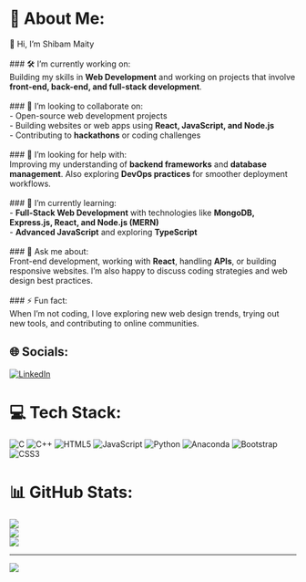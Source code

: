 # 💫 About Me:
 👋 Hi, I’m Shibam Maity<br><br>### 🛠 I’m currently working on:<br>Building my skills in **Web Development** and working on projects that involve **front-end, back-end, and full-stack development**.<br><br>### 🤝 I’m looking to collaborate on:<br>- Open-source web development projects<br>- Building websites or web apps using **React, JavaScript, and Node.js**<br>- Contributing to **hackathons** or coding challenges<br><br>### 🙌 I’m looking for help with:<br>Improving my understanding of **backend frameworks** and **database management**. Also exploring **DevOps practices** for smoother deployment workflows.<br><br>### 🌱 I’m currently learning:<br>- **Full-Stack Web Development** with technologies like **MongoDB, Express.js, React, and Node.js (MERN)**<br>- **Advanced JavaScript** and exploring **TypeScript**<br><br>### 💬 Ask me about:<br>Front-end development, working with **React**, handling **APIs**, or building responsive websites. I’m also happy to discuss coding strategies and web design best practices.<br><br>### ⚡ Fun fact:<br>When I’m not coding, I love exploring new web design trends, trying out new tools, and contributing to online communities.<br>


## 🌐 Socials:
[![LinkedIn](https://img.shields.io/badge/LinkedIn-%230077B5.svg?logo=linkedin&logoColor=white)](https://linkedin.com/in/https://www.linkedin.com/in/shibam-maity/) 

# 💻 Tech Stack:
![C](https://img.shields.io/badge/c-%2300599C.svg?style=for-the-badge&logo=c&logoColor=white) ![C++](https://img.shields.io/badge/c++-%2300599C.svg?style=for-the-badge&logo=c%2B%2B&logoColor=white) ![HTML5](https://img.shields.io/badge/html5-%23E34F26.svg?style=for-the-badge&logo=html5&logoColor=white) ![JavaScript](https://img.shields.io/badge/javascript-%23323330.svg?style=for-the-badge&logo=javascript&logoColor=%23F7DF1E) ![Python](https://img.shields.io/badge/python-3670A0?style=for-the-badge&logo=python&logoColor=ffdd54) ![Anaconda](https://img.shields.io/badge/Anaconda-%2344A833.svg?style=for-the-badge&logo=anaconda&logoColor=white) ![Bootstrap](https://img.shields.io/badge/bootstrap-%238511FA.svg?style=for-the-badge&logo=bootstrap&logoColor=white) ![CSS3](https://img.shields.io/badge/css3-%231572B6.svg?style=for-the-badge&logo=css3&logoColor=white)
# 📊 GitHub Stats:
![](https://github-readme-stats.vercel.app/api?username=shibam-maity&theme=dark&hide_border=false&include_all_commits=false&count_private=false)<br/>
![](https://github-readme-streak-stats.herokuapp.com/?user=shibam-maity&theme=dark&hide_border=false)<br/>
![](https://github-readme-stats.vercel.app/api/top-langs/?username=shibam-maity&theme=dark&hide_border=false&include_all_commits=false&count_private=false&layout=compact)

---
[![](https://visitcount.itsvg.in/api?id=shibam-maity&icon=0&color=0)](https://visitcount.itsvg.in)

<!-- Proudly created with GPRM ( https://gprm.itsvg.in ) -->
